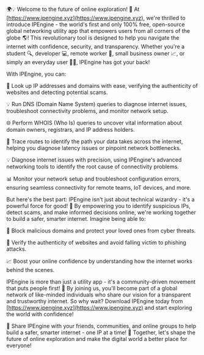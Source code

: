 🌍💡 Welcome to the future of online exploration! 🚀 At [https://www.ipengine.xyz](https://www.ipengine.xyz), we're thrilled to introduce IPEngine - the world's first and only 100% free, open-source global networking utility app that empowers users from all corners of the globe 🌎! This revolutionary tool is designed to help you navigate the internet with confidence, security, and transparency. Whether you're a student 🔍, developer 💻, remote worker 🏢, small business owner 📈, or simply an everyday user 👩‍💻, IPEngine has got your back!

With IPEngine, you can:

🔧 Look up IP addresses and domains with ease, verifying the authenticity of websites and detecting potential scams.

💡 Run DNS (Domain Name System) queries to diagnose internet issues, troubleshoot connectivity problems, and monitor network setup.

🌐 Perform WHOIS (Who Is) queries to uncover vital information about domain owners, registrars, and IP address holders.

🔭 Trace routes to identify the path your data takes across the internet, helping you diagnose latency issues or pinpoint network bottlenecks.

💡 Diagnose internet issues with precision, using IPEngine's advanced networking tools to identify the root cause of connectivity problems.

📊 Monitor your network setup and troubleshoot configuration errors, ensuring seamless connectivity for remote teams, IoT devices, and more.

But here's the best part: IPEngine isn't just about technical wizardry - it's a powerful force for good! 🌟 By empowering you to identify suspicious IPs, detect scams, and make informed decisions online, we're working together to build a safer, smarter internet. Imagine being able to:

🚫 Block malicious domains and protect your loved ones from cyber threats.

💸 Verify the authenticity of websites and avoid falling victim to phishing attacks.

📈 Boost your online confidence by understanding how the internet works behind the scenes.

IPEngine is more than just a utility app - it's a community-driven movement that puts people first! 🌟 By joining us, you'll become part of a global network of like-minded individuals who share our vision for a transparent and trustworthy internet. So why wait? Download IPEngine today from [https://www.ipengine.xyz](https://www.ipengine.xyz) and start exploring the world with confidence!

🤝 Share IPEngine with your friends, communities, and online groups to help build a safer, smarter internet - one IP at a time! 🚀 Together, let's shape the future of online exploration and make the digital world a better place for everyone!